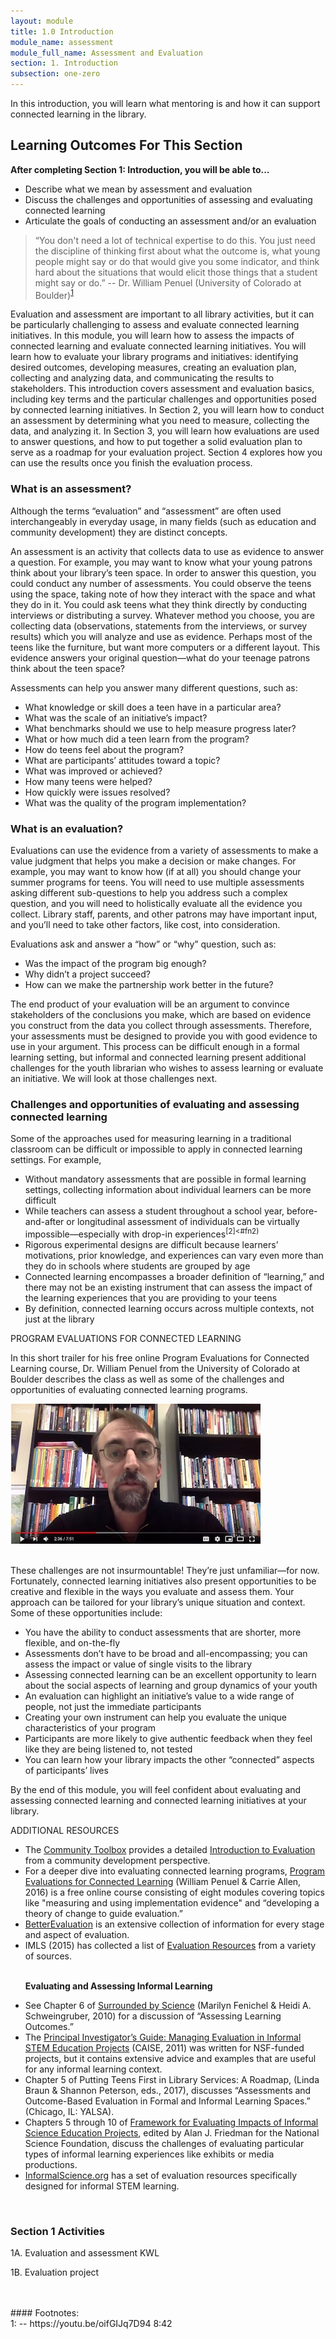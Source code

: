 ```yaml
---
layout: module
title: 1.0 Introduction
module_name: assessment
module_full_name: Assessment and Evaluation
section: 1. Introduction
subsection: one-zero
---
```


In this introduction, you will learn what mentoring is and how it can support connected learning in the library.

## Learning Outcomes For This Section

**After completing Section 1: Introduction, you will be able to...**
<ul class="fancy">
  <li>Describe what we mean by assessment and evaluation</li>
  <li>Discuss the challenges and opportunities of assessing and evaluating connected learning</li>
  <li>Articulate the goals of conducting an assessment and/or an evaluation</li>
</ul>

>“You don't need a lot of technical expertise to do this. You just need the discipline of thinking first about what the outcome is, what young people might say or do that would give you some indicator, and think hard about the situations that would elicit those things that a student might say or do.” -- Dr. William Penuel (University of Colorado at Boulder)<sup>[1](#fn1)</sup>

Evaluation and assessment are important to all library activities, but it can be particularly challenging to assess and evaluate connected learning initiatives. In this module, you will learn how to assess the impacts of connected learning and evaluate connected learning initiatives. You will learn how to evaluate your library programs and initiatives: identifying desired outcomes, developing measures, creating an evaluation plan, collecting and analyzing data, and communicating the results to stakeholders. This introduction covers assessment and evaluation basics, including key terms and the particular challenges and opportunities posed by connected learning initiatives. In Section 2, you will learn how to conduct an assessment by determining what you need to measure, collecting the data, and analyzing it. In Section 3, you will learn how evaluations are used to answer questions, and how to put together a solid evaluation plan to serve as a roadmap for your evaluation project. Section 4 explores how you can use the results once you finish the evaluation process.  

### What is an assessment?  

Although the terms “evaluation” and “assessment” are often used interchangeably in everyday usage, in many fields (such as education and community development) they are distinct concepts.  

An assessment is an activity that collects data to use as evidence to answer a question. For example, you may want to know what your young patrons think about your library’s teen space. In order to answer this question, you could conduct any number of assessments. You could observe the teens using the space, taking note of how they interact with the space and what they do in it. You could ask teens what they think directly by conducting interviews or distributing a survey. Whatever method you choose, you are collecting data (observations, statements from the interviews, or survey results) which you will analyze and use as evidence. Perhaps most of the teens like the furniture, but want more computers or a different layout. This evidence answers your original question—what do your teenage patrons think about the teen space?  

Assessments can help you answer many different questions, such as: 
- What knowledge or skill does a teen have in a particular area?  
- What was the scale of an initiative’s impact?  
- What benchmarks should we use to help measure progress later?  
- What or how much did a teen learn from the program?  
- How do teens feel about the program? 
- What are participants’ attitudes toward a topic? 
- What was improved or achieved?  
- How many teens were helped?  
- How quickly were issues resolved?  
- What was the quality of the program implementation? 

### What is an evaluation? 

Evaluations can use the evidence from a variety of assessments to make a value judgment that helps you make a decision or make changes. For example, you may want to know how (if at all) you should change your summer programs for teens. You will need to use multiple assessments asking different sub-questions to help you address such a complex question, and you will need to holistically evaluate all the evidence you collect. Library staff, parents, and other patrons may have important input, and you’ll need to take other factors, like cost, into consideration. 

Evaluations ask and answer a “how” or “why” question, such as:  
- Was the impact of the program big enough?  
- Why didn’t a project succeed?  
- How can we make the partnership work better in the future?  

The end product of your evaluation will be an argument to convince stakeholders of the conclusions you make, which are based on evidence you construct from the data you collect through assessments. Therefore, your assessments must be designed to provide you with good evidence to use in your argument. This process can be difficult enough in a formal learning setting, but informal and connected learning present additional challenges for the youth librarian who wishes to assess learning or evaluate an initiative. We will look at those challenges next.  

### Challenges and opportunities of evaluating and assessing connected learning 

Some of the approaches used for measuring learning in a traditional classroom can be difficult or impossible to apply in connected learning settings. For example, 
- Without mandatory assessments that are possible in formal learning settings, collecting information about individual learners can be more difficult 
- While teachers can assess a student throughout a school year, before-and-after or longitudinal assessment of individuals can be virtually impossible—especially with drop-in experiences<sup>[2]<#fn2)</sup> 
- Rigorous experimental designs are difficult because learners’ motivations, prior knowledge, and experiences can vary even more than they do in schools where students are grouped by age 
- Connected learning encompasses a broader definition of “learning,” and there may not be an existing instrument that can assess the impact of the learning experiences that you are providing to your teens 
- By definition, connected learning occurs across multiple contexts, not just at the library 

<div class="explanatory">
  <p><span class="box-title">PROGRAM EVALUATIONS FOR CONNECTED LEARNING</span></p> 
<p>In this short trailer for his free online Program Evaluations for Connected Learning course, Dr. William Penuel from the University of Colorado at Boulder describes the class as well as some of the challenges and opportunities of evaluating connected learning programs.</p>
<span><a href="https://youtu.be/u6rguxNk8kY"><img src="https://github.com/ConnectedLib/Connected-Learning-Modules/blob/master/images/assessment_section-1-0.jpg"/></a></span>
</div>
<br>

These challenges are not insurmountable! They’re just unfamiliar—for now. Fortunately, connected learning initiatives also present opportunities to be creative and flexible in the ways you evaluate and assess them. Your approach can be tailored for your library’s unique situation and context. Some of these opportunities include:  
- You have the ability to conduct assessments that are shorter, more flexible, and on-the-fly 
- Assessments don’t have to be broad and all-encompassing; you can assess the impact or value of single visits to the library 
- Assessing connected learning can be an excellent opportunity to learn about the social aspects of learning and group dynamics of your youth 
- An evaluation can highlight an initiative’s value to a wide range of people, not just the immediate participants 
- Creating your own instrument can help you evaluate the unique characteristics of your program 
- Participants are more likely to give authentic feedback when they feel like they are being listened to, not tested 
- You can learn how your library impacts the other “connected” aspects of participants’ lives 

By the end of this module, you will feel confident about evaluating and assessing connected learning and connected learning initiatives at your library.  

<div class="explanatory">  

  <p><span class="box-title">ADDITIONAL RESOURCES</span></p> 

<ul>
  <li>The <a href="http://ctb.ku.edu/en/table-of-contents" target="_blank">Community Toolbox</a> provides a detailed <a href="http://ctb.ku.edu/en/table-of-contents/evaluate/evaluation" target="_blank">Introduction to Evaluation</a> from a community development perspective.</li>

  <li>For a deeper dive into evaluating connected learning programs, <a href="https://dmlcommons.net/2016-course/" target="_blank">Program Evaluations for Connected Learning</a> (William Penuel & Carrie Allen, 2016) is a free online course consisting of eight modules covering topics like "measuring and using implementation evidence" and “developing a theory of change to guide evaluation.”</li>

  <li><a href="http://www.betterevaluation.org/" target="_blank">BetterEvaluation</a> is an extensive collection of information for every stage and aspect of evaluation.</li>

  <li>IMLS (2015) has collected a list of <a href="https://www.imls.gov/research-evaluation/evaluation-resources" target="_blank">Evaluation Resources</a> from a variety of sources.</li>

<br><b>Evaluating and Assessing Informal Learning</b>

  <li>See Chapter 6 of <a href="http://www.nap.edu/catalog/12614" target="_blank">Surrounded by Science</a> (Marilyn Fenichel & Heidi A. Schweingruber, 2010) for a discussion of “Assessing Learning Outcomes.”</li>

  <li>The <a href="http://www.informalscience.org/evaluation/pi-guide" target="_blank">Principal Investigator’s Guide: Managing Evaluation in Informal STEM Education Projects</a> (CAISE, 2011) was written for NSF-funded projects, but it contains extensive advice and examples that are useful for any informal learning context.</li> 

  <li>Chapter 5 of Putting Teens First in Library Services: A Roadmap, (Linda Braun & Shannon Peterson, eds., 2017), discusses “Assessments and Outcome-Based Evaluation in Formal and Informal Learning Spaces.” (Chicago, IL: YALSA).</li>

  <li>Chapters 5 through 10 of <a href="http://www.informalscience.org/framework-evaluating-impacts-informal-science-education-projects" target="_blank">Framework for Evaluating Impacts of Informal Science Education Projects</a>, edited by Alan J. Friedman for the National Science Foundation, discuss the challenges of evaluating particular types of informal learning experiences like exhibits or media productions.</li>

  <li><a href="http://www.informalscience.org/evaluation" target="_blank">InformalScience.org</a> has a set of evaluation resources specifically designed for informal STEM learning.</li>
  </ul>
  </div> 
<br>


### Section 1 Activities 

1A. Evaluation and assessment KWL  

1B. Evaluation project 

<br>
<br>
#### Footnotes:
<br>
<a name="fn1">1</a>:  -- https://youtu.be/oifGIJq7D94 8:42
